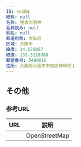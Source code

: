 ```yaml
---
ID: xe1Dq
総称: null
名称: 狸坂大明神
名称読み: null
別名: null
都道府県: 大阪府
区域: 大阪市
緯度: 34.678057
経度: 135.5128388
郵便番号: 5400016
住所: 大阪府大阪市中央区神崎町１
---
```


## その他

### 参考URL

| URL | 説明          |
| --- | ------------- |
|     | OpenStreetMap |

